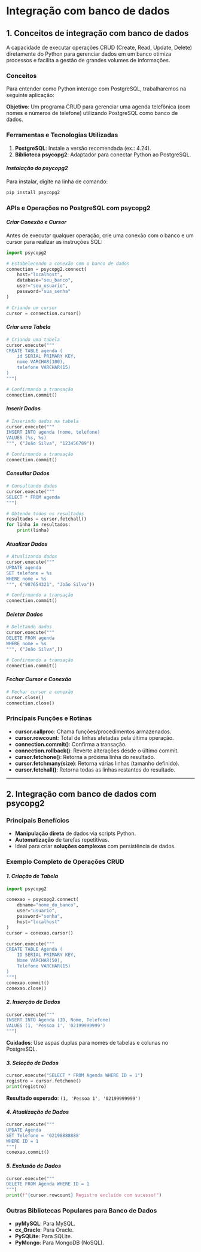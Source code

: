 # **Integração com banco de dados**

## 1. Conceitos de integração com banco de dados

A capacidade de executar operações CRUD (Create, Read, Update, Delete) diretamente do Python para gerenciar dados em um banco otimiza processos e facilita a gestão de grandes volumes de informações.

### Conceitos

Para entender como Python interage com PostgreSQL, trabalharemos na seguinte aplicação:

**Objetivo**: Um programa CRUD para gerenciar uma agenda telefônica (com nomes e números de telefone) utilizando PostgreSQL como banco de dados.

### Ferramentas e Tecnologias Utilizadas

1. **PostgreSQL**: Instale a versão recomendada (ex.: 4.24).
2. **Biblioteca psycopg2**: Adaptador para conectar Python ao PostgreSQL.

#### *Instalação do psycopg2*

Para instalar, digite na linha de comando:

```bash
pip install psycopg2
```

### APIs e Operações no PostgreSQL com psycopg2

#### *Criar Conexão e Cursor*

Antes de executar qualquer operação, crie uma conexão com o banco e um cursor para realizar as instruções SQL:

```python
import psycopg2

# Estabelecendo a conexão com o banco de dados
connection = psycopg2.connect(
    host="localhost",
    database="seu_banco",
    user="seu_usuario",
    password="sua_senha"
)

# Criando um cursor
cursor = connection.cursor()
```

#### *Criar uma Tabela*

```python
# Criando uma tabela
cursor.execute("""
CREATE TABLE agenda (
    id SERIAL PRIMARY KEY,
    nome VARCHAR(100),
    telefone VARCHAR(15)
)
""")

# Confirmando a transação
connection.commit()
```

#### *Inserir Dados*

```python
# Inserindo dados na tabela
cursor.execute("""
INSERT INTO agenda (nome, telefone)
VALUES (%s, %s)
""", ("João Silva", "123456789"))

# Confirmando a transação
connection.commit()
```

#### *Consultar Dados*

```python
# Consultando dados
cursor.execute("""
SELECT * FROM agenda
""")

# Obtendo todos os resultados
resultados = cursor.fetchall()
for linha in resultados:
    print(linha)
```

#### *Atualizar Dados*

```python
# Atualizando dados
cursor.execute("""
UPDATE agenda
SET telefone = %s
WHERE nome = %s
""", ("987654321", "João Silva"))

# Confirmando a transação
connection.commit()
```

#### *Deletar Dados*

```python
# Deletando dados
cursor.execute("""
DELETE FROM agenda
WHERE nome = %s
""", ("João Silva",))

# Confirmando a transação
connection.commit()
```

#### *Fechar Cursor e Conexão*

```python
# Fechar cursor e conexão
cursor.close()
connection.close()
```

### Principais Funções e Rotinas

- **cursor.callproc**: Chama funções/procedimentos armazenados.
- **cursor.rowcount**: Total de linhas afetadas pela última operação.
- **connection.commit()**: Confirma a transação.
- **connection.rollback()**: Reverte alterações desde o último commit.
- **cursor.fetchone()**: Retorna a próxima linha do resultado.
- **cursor.fetchmany(size)**: Retorna várias linhas (tamanho definido).
- **cursor.fetchall()**: Retorna todas as linhas restantes do resultado.

---
## 2. Integração com banco de dados com psycopg2

### Principais Benefícios

- **Manipulação direta** de dados via scripts Python.
- **Automatização** de tarefas repetitivas.
- Ideal para criar **soluções complexas** com persistência de dados.

### Exemplo Completo de Operações CRUD

#### *1. Criação de Tabela*

```python
import psycopg2

conexao = psycopg2.connect(
    dbname="nome_do_banco",
    user="usuario",
    password="senha",
    host="localhost"
)
cursor = conexao.cursor()

cursor.execute("""
CREATE TABLE Agenda (
    ID SERIAL PRIMARY KEY,
    Nome VARCHAR(50),
    Telefone VARCHAR(15)
)
""")
conexao.commit()
conexao.close()
```

#### *2. Inserção de Dados*

```python
cursor.execute("""
INSERT INTO Agenda (ID, Nome, Telefone)
VALUES (1, 'Pessoa 1', '02199999999')
""")
```

**Cuidados**: Use aspas duplas para nomes de tabelas e colunas no PostgreSQL.

#### *3. Seleção de Dados*

```python
cursor.execute("SELECT * FROM Agenda WHERE ID = 1")
registro = cursor.fetchone()
print(registro)
```

**Resultado esperado**: `(1, 'Pessoa 1', '02199999999')`

#### *4. Atualização de Dados*

```python
cursor.execute("""
UPDATE Agenda
SET Telefone = '02198888888'
WHERE ID = 1
""")
conexao.commit()
```

#### *5. Exclusão de Dados*

```python
cursor.execute("""
DELETE FROM Agenda WHERE ID = 1
""")
print(f"{cursor.rowcount} Registro excluído com sucesso!")
```

### Outras Bibliotecas Populares para Banco de Dados

- **pyMySQL**: Para MySQL.
- **cx_Oracle**: Para Oracle.
- **PySQLite**: Para SQLite.
- **PyMongo**: Para MongoDB (NoSQL).